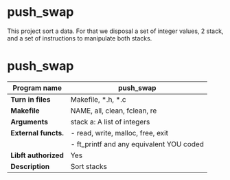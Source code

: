 # push_swap

This project sort a data. For that we disposal a set of integer values, 2 stack, and a set of instructions to manipulate both stacks.

# push_swap

| **Program name**   | push_swap                                    |
|--------------------|---------------------------------------------|
| **Turn in files**  | Makefile, \*.h, \*.c                       |
| **Makefile**       | NAME, all, clean, fclean, re               |
| **Arguments**      | stack a: A list of integers                |
| **External functs.** | - read, write, malloc, free, exit       |
|                    | - ft_printf and any equivalent YOU coded   |
| **Libft authorized** | Yes                                      |
| **Description**    | Sort stacks                                |
